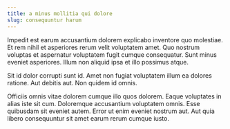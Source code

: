 ```yaml
---
title: a minus mollitia qui dolore
slug: consequuntur harum
---
```


Impedit est earum accusantium dolorem explicabo inventore quo molestiae. Et rem nihil et asperiores rerum velit voluptatem amet. Quo nostrum voluptas et aspernatur voluptatem fugit cumque consequatur. Sunt minus eveniet asperiores. Illum non aliquid ipsa et illo possimus atque.

Sit id dolor corrupti sunt id. Amet non fugiat voluptatem illum ea dolores ratione. Aut debitis aut. Non quidem id omnis.

Officiis omnis vitae dolorem cumque illo quos dolorem. Eaque voluptates in alias iste sit cum. Doloremque accusantium voluptatem omnis. Esse quibusdam sit eveniet autem. Error ut enim eveniet nostrum aut. Aut quia libero consequuntur sit amet earum rerum cumque iusto.
